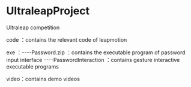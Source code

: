 # UltraleapProject
Ultraleap competition

code ：contains the relevant code of leapmotion

exe  ：----Password.zip         ：contains the executable program of password input interface
       ----PasswordInteraction  ：contains gesture interactive executable programs

video：contains demo videos 
     
